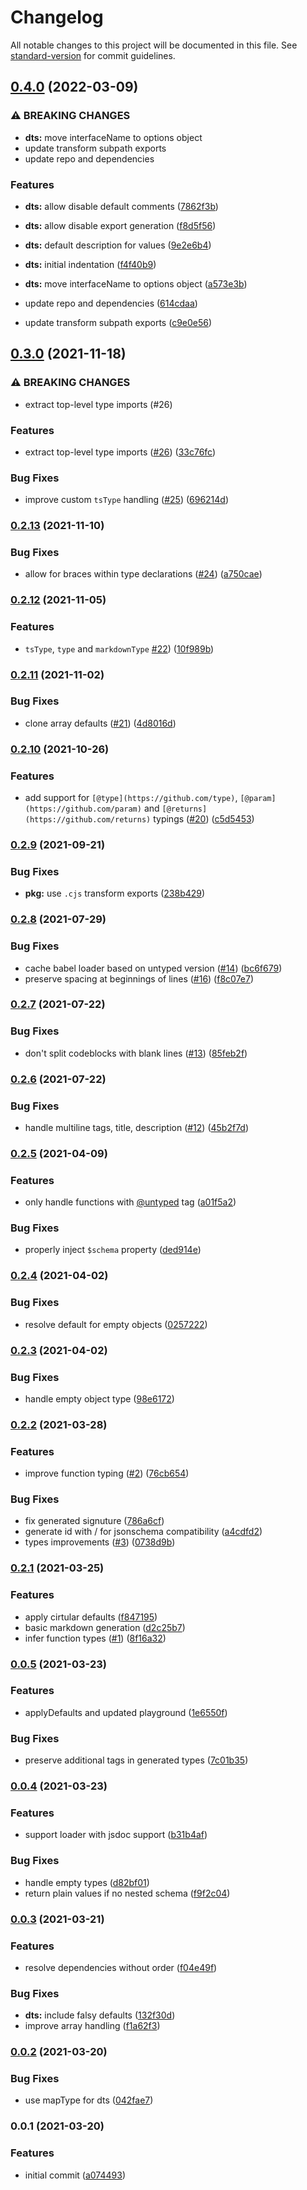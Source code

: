 # Changelog

All notable changes to this project will be documented in this file. See [standard-version](https://github.com/conventional-changelog/standard-version) for commit guidelines.

## [0.4.0](https://github.com/unjs/untyped/compare/v0.3.0...v0.4.0) (2022-03-09)


### ⚠ BREAKING CHANGES

* **dts:** move interfaceName to options object
* update transform subpath exports
* update repo and dependencies

### Features

* **dts:** allow disable default comments ([7862f3b](https://github.com/unjs/untyped/commit/7862f3b35b018e6b3d8d5c64ff23f9eb1988d7d9))
* **dts:** allow disable export generation ([f8d5f56](https://github.com/unjs/untyped/commit/f8d5f569cbeb4c53d1e95c184110358caac5a74b))
* **dts:** default description for values ([9e2e6b4](https://github.com/unjs/untyped/commit/9e2e6b4b785f2b368669fbcc524c92efee6f0b37))
* **dts:** initial indentation ([f4f40b9](https://github.com/unjs/untyped/commit/f4f40b911b3dab7f9b6a5133a388f92086cbc90c))


* **dts:** move interfaceName to options object ([a573e3b](https://github.com/unjs/untyped/commit/a573e3bae4fac27c2628b0108e6cbeba7d4245b0))
* update repo and dependencies ([614cdaa](https://github.com/unjs/untyped/commit/614cdaa852ebd114e13f2ce73f8790abe175ac2b))
* update transform subpath exports ([c9e0e56](https://github.com/unjs/untyped/commit/c9e0e5622749668bb5be00b3b9e06d9f619dddc5))

## [0.3.0](https://github.com/unjs/untyped/compare/v0.2.13...v0.3.0) (2021-11-18)


### ⚠ BREAKING CHANGES

* extract top-level type imports (#26)

### Features

* extract top-level type imports ([#26](https://github.com/unjs/untyped/issues/26)) ([33c76fc](https://github.com/unjs/untyped/commit/33c76fccf39f66ac880e6de37e7bf9f7b1296f52))


### Bug Fixes

* improve custom `tsType` handling ([#25](https://github.com/unjs/untyped/issues/25)) ([696214d](https://github.com/unjs/untyped/commit/696214d4512ecb905aa2ed592499d6f5dcbc7b7e))

### [0.2.13](https://github.com/unjs/untyped/compare/v0.2.12...v0.2.13) (2021-11-10)


### Bug Fixes

* allow for braces within type declarations ([#24](https://github.com/unjs/untyped/issues/24)) ([a750cae](https://github.com/unjs/untyped/commit/a750caedbf207764192e4c090efed72a633ea677))

### [0.2.12](https://github.com/unjs/untyped/compare/v0.2.11...v0.2.12) (2021-11-05)


### Features

* `tsType`, `type` and `markdownType` [#22](https://github.com/unjs/untyped/issues/22)) ([10f989b](https://github.com/unjs/untyped/commit/10f989b0caeaa51b5d6cab2deb53cbdca95bac40))

### [0.2.11](https://github.com/unjs/untyped/compare/v0.2.10...v0.2.11) (2021-11-02)


### Bug Fixes

* clone array defaults ([#21](https://github.com/unjs/untyped/issues/21)) ([4d8016d](https://github.com/unjs/untyped/commit/4d8016d256308a392c2c602bc1d285d378676989))

### [0.2.10](https://github.com/unjs/untyped/compare/v0.2.9...v0.2.10) (2021-10-26)


### Features

* add support for `[@type](https://github.com/type)`, `[@param](https://github.com/param)` and `[@returns](https://github.com/returns)` typings ([#20](https://github.com/unjs/untyped/issues/20)) ([c5d5453](https://github.com/unjs/untyped/commit/c5d545317a2f49a3584ffc30650f767a763e0d15))

### [0.2.9](https://github.com/unjs/untyped/compare/v0.2.8...v0.2.9) (2021-09-21)


### Bug Fixes

* **pkg:** use `.cjs` transform exports ([238b429](https://github.com/unjs/untyped/commit/238b4292a8e87e3c69bd7f2d8a1c033e1d7be827))

### [0.2.8](https://github.com/unjs/untyped/compare/v0.2.7...v0.2.8) (2021-07-29)


### Bug Fixes

* cache babel loader based on untyped version ([#14](https://github.com/unjs/untyped/issues/14)) ([bc6f679](https://github.com/unjs/untyped/commit/bc6f67938adc1475203f3f0feb0763d1966c0c1b))
* preserve spacing at beginnings of lines ([#16](https://github.com/unjs/untyped/issues/16)) ([f8c07e7](https://github.com/unjs/untyped/commit/f8c07e75c99dae08a6565cf092bfce669632d8e0))

### [0.2.7](https://github.com/unjs/untyped/compare/v0.2.6...v0.2.7) (2021-07-22)


### Bug Fixes

* don't split codeblocks with blank lines ([#13](https://github.com/unjs/untyped/issues/13)) ([85feb2f](https://github.com/unjs/untyped/commit/85feb2f26259aa74e7e09314a5cd28315c712e97))

### [0.2.6](https://github.com/unjs/untyped/compare/v0.2.5...v0.2.6) (2021-07-22)


### Bug Fixes

* handle multiline tags, title, description ([#12](https://github.com/unjs/untyped/issues/12)) ([45b2f7d](https://github.com/unjs/untyped/commit/45b2f7d9d68fa954aefa36343a49ef5b9b186371))

### [0.2.5](https://github.com/unjs/untyped/compare/v0.2.4...v0.2.5) (2021-04-09)


### Features

* only handle functions with [@untyped](https://github.com/untyped) tag ([a01f5a2](https://github.com/unjs/untyped/commit/a01f5a2fd2a04c7286ccdc5047581266cf21c587))


### Bug Fixes

* properly inject `$schema` property ([ded914e](https://github.com/unjs/untyped/commit/ded914ef52ec7ee0e41c8d8faaf3b23fb3f389e9))

### [0.2.4](https://github.com/unjs/untyped/compare/v0.2.3...v0.2.4) (2021-04-02)


### Bug Fixes

* resolve default for empty objects ([0257222](https://github.com/unjs/untyped/commit/025722260e20abf342f0c58ef263206bb2c03972))

### [0.2.3](https://github.com/unjs/untyped/compare/v0.2.2...v0.2.3) (2021-04-02)


### Bug Fixes

* handle empty object type ([98e6172](https://github.com/unjs/untyped/commit/98e617262cf4dac19ebe8f3a588dd02b3b268e97))

### [0.2.2](https://github.com/unjs/untyped/compare/v0.2.1...v0.2.2) (2021-03-28)


### Features

* improve function typing ([#2](https://github.com/unjs/untyped/issues/2)) ([76cb654](https://github.com/unjs/untyped/commit/76cb65406c688ff784004c9ba908ebc647f8fac4))


### Bug Fixes

* fix generated signuture ([786a6cf](https://github.com/unjs/untyped/commit/786a6cfdff5c9493702be4fe053f4ef0070be003))
* generate id with / for jsonschema compatibility ([a4cdfd2](https://github.com/unjs/untyped/commit/a4cdfd2e299ac4b0755b61b1987b764d7de10168))
* types improvements ([#3](https://github.com/unjs/untyped/issues/3)) ([0738d9b](https://github.com/unjs/untyped/commit/0738d9b15dde86ab572850d13feb999191df21bc))

### [0.2.1](https://github.com/unjs/untyped/compare/v0.0.5...v0.2.1) (2021-03-25)


### Features

* apply cirtular defaults ([f847195](https://github.com/unjs/untyped/commit/f8471958b5b8489c8ffcd3adc7e817b2d16b9a9b))
* basic markdown generation ([d2c25b7](https://github.com/unjs/untyped/commit/d2c25b7478daafe6f1ab73f650f3953afa0be69d))
* infer function types ([#1](https://github.com/unjs/untyped/issues/1)) ([8f16a32](https://github.com/unjs/untyped/commit/8f16a326ff69b7799a7224decbd63e7a98b26c45))

### [0.0.5](https://github.com/unjs/untyped/compare/v0.0.4...v0.0.5) (2021-03-23)


### Features

* applyDefaults and updated playground ([1e6550f](https://github.com/unjs/untyped/commit/1e6550fbabceffa333642f9270b0999b477f9948))


### Bug Fixes

* preserve additional tags in generated types ([7c01b35](https://github.com/unjs/untyped/commit/7c01b35855aa43838e0b10a1d0515390df69d3a1))

### [0.0.4](https://github.com/unjs/untyped/compare/v0.0.3...v0.0.4) (2021-03-23)


### Features

* support loader with jsdoc support ([b31b4af](https://github.com/unjs/untyped/commit/b31b4af0ce954b5ddfae267b3fdc4aa84feff51a))


### Bug Fixes

* handle empty types ([d82bf01](https://github.com/unjs/untyped/commit/d82bf01977561888b8275f596b14ace882a9abda))
* return plain values if no nested schema ([f9f2c04](https://github.com/unjs/untyped/commit/f9f2c04026fe4040a0cdd6bb38dc9646f5634bbd))

### [0.0.3](https://github.com/unjs/untyped/compare/v0.0.2...v0.0.3) (2021-03-21)


### Features

* resolve dependencies without order ([f04e49f](https://github.com/unjs/untyped/commit/f04e49f788af3c9d46dfabe78ac4e27c2408df4d))


### Bug Fixes

* **dts:** include falsy defaults ([132f30d](https://github.com/unjs/untyped/commit/132f30d0698f801c1d4389373f4302c516e7da8d))
* improve array handling ([f1a62f3](https://github.com/unjs/untyped/commit/f1a62f38ad634aa212c03ac075ba0a65044703a2))

### [0.0.2](https://github.com/unjs/untyped/compare/v0.0.1...v0.0.2) (2021-03-20)


### Bug Fixes

* use mapType for dts ([042fae7](https://github.com/unjs/untyped/commit/042fae75a702c0e412f8975b359d7110cdfaad2e))

### 0.0.1 (2021-03-20)


### Features

* initial commit ([a074493](https://github.com/unjs/untyped/commit/a074493fbe1e1e62a3a36b04fcb090455dd19ce2))
